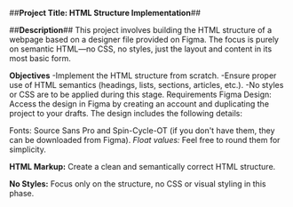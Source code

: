 ##**Project Title: HTML Structure Implementation**##


##**Description**##
This project involves building the HTML structure of a webpage based on a designer file provided on Figma. The focus is purely on semantic HTML—no CSS, no styles, just the layout and content in its most basic form.


**Objectives**
-Implement the HTML structure from scratch.
-Ensure proper use of HTML semantics (headings, lists, sections, articles, etc.).
-No styles or CSS are to be applied during this stage.
Requirements
Figma Design: Access the design in Figma by creating an account and duplicating the project to your drafts. The design includes the following details:

Fonts: Source Sans Pro and Spin-Cycle-OT (if you don't have them, they can be downloaded from Figma).
*Float values:* Feel free to round them for simplicity.


**HTML Markup:**  Create a clean and semantically correct HTML structure.

**No Styles:** Focus only on the structure, no CSS or visual styling in this phase.
